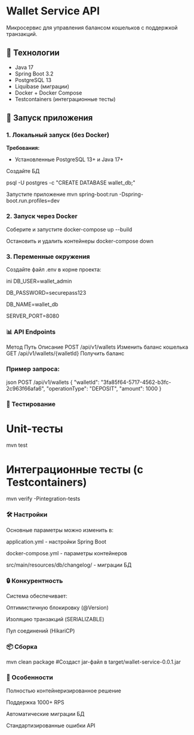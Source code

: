 # Wallet Service API

Микросервис для управления балансом кошельков с поддержкой транзакций.

## 📌 Технологии

- Java 17
- Spring Boot 3.2
- PostgreSQL 13
- Liquibase (миграции)
- Docker + Docker Compose
- Testcontainers (интеграционные тесты)

## 🚀 Запуск приложения

### 1. Локальный запуск (без Docker)

**Требования:**
- Установленные PostgreSQL 13+ и Java 17+


 Создайте БД

psql -U postgres -c "CREATE DATABASE wallet_db;"


Запустите приложение
mvn spring-boot:run -Dspring-boot.run.profiles=dev
### 2.  Запуск через Docker

Соберите и запустите
docker-compose up --build

Остановить и удалить контейнеры
docker-compose down

### 3. Переменные окружения
Создайте файл .env в корне проекта:

ini
DB_USER=wallet_admin

DB_PASSWORD=securepass123

DB_NAME=wallet_db

SERVER_PORT=8080

### 📊 API Endpoints
Метод	Путь	Описание
POST	/api/v1/wallets	Изменить баланс кошелька
GET	/api/v1/wallets/{walletId}	Получить баланс

### Пример запроса:

json
POST /api/v1/wallets
{
  "walletId": "3fa85f64-5717-4562-b3fc-2c963f66afa6",
  "operationType": "DEPOSIT",
  "amount": 1000
}
### 🧪 Тестирование

# Unit-тесты
mvn test

# Интеграционные тесты (с Testcontainers)
mvn verify -Pintegration-tests
### 🛠 Настройки
Основные параметры можно изменить в:

application.yml - настройки Spring Boot

docker-compose.yml - параметры контейнеров

src/main/resources/db/changelog/ - миграции БД

### 🔒 Конкурентность
Система обеспечивает:

Оптимистичную блокировку (@Version)

Изоляцию транзакций (SERIALIZABLE)

Пул соединений (HikariCP)

### 📦  Сборка
mvn clean package
#Создаст jar-файл в target/wallet-service-0.0.1.jar
### 🌟 Особенности
Полностью контейнеризированное решение

Поддержка 1000+ RPS

Автоматические миграции БД

Стандартизированные ошибки API